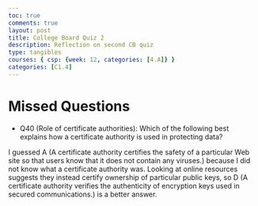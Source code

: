 ```yaml
---
toc: true
comments: true
layout: post
title: College Board Quiz 2
description: Reflection on second CB quiz
type: tangibles
courses: { csp: {week: 12, categories: [4.A]} }
categories: [C1.4]
---
```


# Missed Questions
- Q40 (Role of certificate authorities): Which of the following best explains how a certificate authority is used in protecting data?

<p>
I guessed A (A certificate authority certifies the safety of a particular Web site so that users know that it does not contain any viruses.) because I did not know what a certificate authority was. Looking at online resources suggests they instead certify ownership of particular public keys, so D (A certificate authority verifies the authenticity of encryption keys used in secured communications.) is a better answer.
</p>